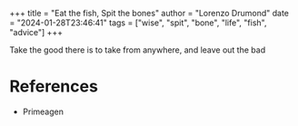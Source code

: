 +++
title = "Eat the fish, Spit the bones"
author = "Lorenzo Drumond"
date = "2024-01-28T23:46:41"
tags = ["wise",  "spit",  "bone",  "life",  "fish",  "advice"]
+++


Take the good there is to take from anywhere, and leave out the bad

# References
- Primeagen
